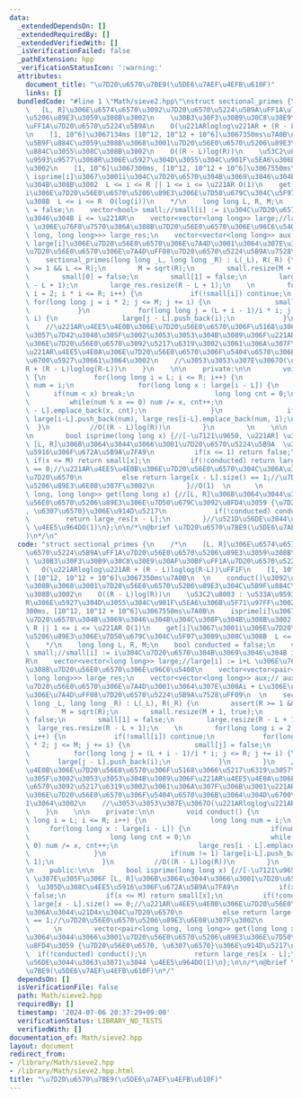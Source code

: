 ```yaml
---
data:
  _extendedDependsOn: []
  _extendedRequiredBy: []
  _extendedVerifiedWith: []
  _isVerificationFailed: false
  _pathExtension: hpp
  _verificationStatusIcon: ':warning:'
  attributes:
    document_title: "\u7D20\u6570\u7BE9(\u5DE6\u7AEF\u4EFB\u610F)"
    links: []
  bundledCode: "#line 1 \"Math/sieve2.hpp\"\nstruct sectional_primes {\n    /*\n \
    \   [L, R]\u306E\u6574\u6570\u3092\u7D20\u6570\u5224\u5B9A\uFF1A\u7D20\u56E0\u6570\
    \u5206\u89E3\u3059\u308B\u3002\n    \u30B3\u30F3\u30B9\u30C8\u30E9\u30AF\u30BF\
    \uFF1A\u7D20\u6570\u5224\u5B9A\n    O(\u221ARloglog\u221AR + (R - L)loglog(R-L))\uFF1F\
    \n    [1, 10^6]\u3067134ms [10^12, 10^12 + 10^6]\u3067350ms\u7A0B\n  \n    conduct()\u3092\
    \u5B9F\u884C\u3059\u308B\u3068\u3001\u7D20\u56E0\u6570\u5206\u89E3\u304C\u5B9F\
    \u884C\u3055\u308C\u308B\u3002\n    O((R - L)log(R))\n    \u53C2\u8003 : \u533A\
    \u9593\u9577\u3068R\u306E\u5927\u304D\u3055\u304C\u901F\u5EA6\u306B\u5F71\u97FF\
    \u3002\n    [1, 10^6]\u3067300ms, [10^12, 10^12 + 10^6]\u3067550ms\u7A0B\n   \
    \ isprime[i]\u3067\u3001i\u304C\u7D20\u6570\u304B\u3069\u3046\u304B\u304C\u308F\
    \u304B\u308B\u3002  L <= i <= R || 1 <= i <= \u221AR O(1)\n    get[i]\u3067\u3001\
    i\u306E\u7D20\u56E0\u6570\u5206\u89E3\u306E\u7D50\u679C\u304C\u5F97\u3089\u308C\
    \u308B  L <= i <= R  O(log(i))\n    */\n    long long L, R, M;\n    bool conducted\
    \ = false;\n    vector<bool> small;//small[i] := i\u304C\u7D20\u6570\u304B\u3069\
    \u3046\u304B i <= \u221AR\n    vector<vector<long long>> large;//large[i] := i+L\
    \ \u306E\u76F8\u7570\u306A\u308B\u7D20\u56E0\u6570\u306E\u96C6\u5408\n    vector<vector<pair<long\
    \ long, long long>>> large_res;\n    vector<vector<long long>> aux;// aux[i] :=\
    \ large[i]\u306E\u7D20\u56E0\u6570\u306E\u7A4D\u3001\u3064\u307E\u308Ai + L\u306E\
    \u7D20\u56E0\u6570\u306E\u7A4D\uFF08\u7D20\u6570\u5224\u5B9A\u7528\uFF09\n  \n\
    \    sectional_primes(long long _L, long long _R) : L(_L), R(_R) {\n        assert(R\
    \ >= 1 && L <= R);\n        M = sqrt(R);\n        small.resize(M + 1, true);\n\
    \        small[0] = false;\n        small[1] = false;\n        large.resize(R\
    \ - L + 1);\n        large_res.resize(R - L + 1);\n    \n        for(long long\
    \ i = 2; i * i <= R; i++) {\n            if(!small[i]) continue;\n           \
    \ for(long long j = i * 2; j <= M; j += i) {\n                small[j] = false;\n\
    \            }\n            for(long long j = (L + i - 1)/i * i; j <= R; j +=\
    \ i) {\n                large[j - L].push_back(i);\n            }\n        }\n\
    \    //\u221AR\u4EE5\u4E0B\u306E\u7D20\u56E0\u6570\u306F\u5168\u3066\u5217\u6319\
    \u3057\u7D42\u3048\u305F\u3002\u3053\u3053\u304B\u3089\u306F\u221AR\u4EE5\u4E0A\
    \u306E\u7D20\u56E0\u6570\u3092\u5217\u6319\u3002\u3061\u306A\u307F\u306B\u3001\
    \u221AR\u4EE5\u4E0A\u306E\u7D20\u56E0\u6570\u306F\u5404\u6570\u306B\u3064\u304D\
    \u6700\u5927\u30661\u3064\u3002\n    //\u3053\u3053\u307E\u3067O(\u221ARloglog\u221A\
    R + (R - L)loglog(R-L))\n    }\n    \n\n    private:\n\n        void conduct()\
    \ {\n            for(long long i = L; i <= R; i++) {\n                long long\
    \ num = i;\n                for(long long x : large[i - L]) {\n              \
    \      if(num < x) break;\n                    long long cnt = 0;\n          \
    \          while(num % x == 0) num /= x, cnt++;\n                    large_res[i\
    \ - L].emplace_back(x, cnt);\n                }\n                if(num != 1)\
    \ large[i-L].push_back(num), large_res[i-L].emplace_back(num, 1);\n          \
    \  }\n          //O((R - L)log(R))\n        }\n        \n    \n\n    public:\n\
    \n        bool isprime(long long x) {//[-\u7121\u9650, \u221AR] \u307E\u305F\u306F\
    \ [L, R]\u306B\u3064\u3044\u3066\u3001\u7D20\u6570\u5224\u5B9A  \u305D\u308C\u4EE5\
    \u5916\u306F\u672A\u5B9A\u7FA9\n          if(x <= 1) return false;\n         \
    \ if(x <= M) return small[x];\n          if(!conducted) return large[x - L].size()\
    \ == 0;//\u221AR\u4EE5\u4E0B\u306E\u7D20\u56E0\u6570\u304C\u306A\u3044\u21D4x\u304C\
    \u7D20\u6570\n          else return large[x - L].size() == 1;//\u7D20\u56E0\u6570\
    \u5206\u89E3\u6E08\u307F\u3002\n        }//O(1)  \n      \n        vector<pair<long\
    \ long, long long>> get(long long x) {//[L, R]\u306B\u3064\u3044\u3066\u3001\u7D20\
    \u56E0\u6570\u5206\u89E3\u306E\u7D50\u679C\u3092\u8FD4\u3059 {\u7D20\u56E0\u6570\
    , \u6307\u6570}\u306E\u914D\u5217\n            if(!conducted) conduct();\n   \
    \         return large_res[x - L];\n        }//\u521D\u56DE\u3044\u3063\u3071\u3044\
    \ \u4EE5\u964DO(1)\n};\n\n/*\n@brief \u7D20\u6570\u7BE9(\u5DE6\u7AEF\u4EFB\u610F\
    )\n*/\n"
  code: "struct sectional_primes {\n    /*\n    [L, R]\u306E\u6574\u6570\u3092\u7D20\
    \u6570\u5224\u5B9A\uFF1A\u7D20\u56E0\u6570\u5206\u89E3\u3059\u308B\u3002\n   \
    \ \u30B3\u30F3\u30B9\u30C8\u30E9\u30AF\u30BF\uFF1A\u7D20\u6570\u5224\u5B9A\n \
    \   O(\u221ARloglog\u221AR + (R - L)loglog(R-L))\uFF1F\n    [1, 10^6]\u3067134ms\
    \ [10^12, 10^12 + 10^6]\u3067350ms\u7A0B\n  \n    conduct()\u3092\u5B9F\u884C\u3059\
    \u308B\u3068\u3001\u7D20\u56E0\u6570\u5206\u89E3\u304C\u5B9F\u884C\u3055\u308C\
    \u308B\u3002\n    O((R - L)log(R))\n    \u53C2\u8003 : \u533A\u9593\u9577\u3068\
    R\u306E\u5927\u304D\u3055\u304C\u901F\u5EA6\u306B\u5F71\u97FF\u3002\n    [1, 10^6]\u3067\
    300ms, [10^12, 10^12 + 10^6]\u3067550ms\u7A0B\n    isprime[i]\u3067\u3001i\u304C\
    \u7D20\u6570\u304B\u3069\u3046\u304B\u304C\u308F\u304B\u308B\u3002  L <= i <=\
    \ R || 1 <= i <= \u221AR O(1)\n    get[i]\u3067\u3001i\u306E\u7D20\u56E0\u6570\
    \u5206\u89E3\u306E\u7D50\u679C\u304C\u5F97\u3089\u308C\u308B  L <= i <= R  O(log(i))\n\
    \    */\n    long long L, R, M;\n    bool conducted = false;\n    vector<bool>\
    \ small;//small[i] := i\u304C\u7D20\u6570\u304B\u3069\u3046\u304B i <= \u221A\
    R\n    vector<vector<long long>> large;//large[i] := i+L \u306E\u76F8\u7570\u306A\
    \u308B\u7D20\u56E0\u6570\u306E\u96C6\u5408\n    vector<vector<pair<long long,\
    \ long long>>> large_res;\n    vector<vector<long long>> aux;// aux[i] := large[i]\u306E\
    \u7D20\u56E0\u6570\u306E\u7A4D\u3001\u3064\u307E\u308Ai + L\u306E\u7D20\u56E0\u6570\
    \u306E\u7A4D\uFF08\u7D20\u6570\u5224\u5B9A\u7528\uFF09\n  \n    sectional_primes(long\
    \ long _L, long long _R) : L(_L), R(_R) {\n        assert(R >= 1 && L <= R);\n\
    \        M = sqrt(R);\n        small.resize(M + 1, true);\n        small[0] =\
    \ false;\n        small[1] = false;\n        large.resize(R - L + 1);\n      \
    \  large_res.resize(R - L + 1);\n    \n        for(long long i = 2; i * i <= R;\
    \ i++) {\n            if(!small[i]) continue;\n            for(long long j = i\
    \ * 2; j <= M; j += i) {\n                small[j] = false;\n            }\n \
    \           for(long long j = (L + i - 1)/i * i; j <= R; j += i) {\n         \
    \       large[j - L].push_back(i);\n            }\n        }\n    //\u221AR\u4EE5\
    \u4E0B\u306E\u7D20\u56E0\u6570\u306F\u5168\u3066\u5217\u6319\u3057\u7D42\u3048\
    \u305F\u3002\u3053\u3053\u304B\u3089\u306F\u221AR\u4EE5\u4E0A\u306E\u7D20\u56E0\
    \u6570\u3092\u5217\u6319\u3002\u3061\u306A\u307F\u306B\u3001\u221AR\u4EE5\u4E0A\
    \u306E\u7D20\u56E0\u6570\u306F\u5404\u6570\u306B\u3064\u304D\u6700\u5927\u3066\
    1\u3064\u3002\n    //\u3053\u3053\u307E\u3067O(\u221ARloglog\u221AR + (R - L)loglog(R-L))\n\
    \    }\n    \n\n    private:\n\n        void conduct() {\n            for(long\
    \ long i = L; i <= R; i++) {\n                long long num = i;\n           \
    \     for(long long x : large[i - L]) {\n                    if(num < x) break;\n\
    \                    long long cnt = 0;\n                    while(num % x ==\
    \ 0) num /= x, cnt++;\n                    large_res[i - L].emplace_back(x, cnt);\n\
    \                }\n                if(num != 1) large[i-L].push_back(num), large_res[i-L].emplace_back(num,\
    \ 1);\n            }\n          //O((R - L)log(R))\n        }\n        \n    \n\
    \n    public:\n\n        bool isprime(long long x) {//[-\u7121\u9650, \u221AR]\
    \ \u307E\u305F\u306F [L, R]\u306B\u3064\u3044\u3066\u3001\u7D20\u6570\u5224\u5B9A\
    \  \u305D\u308C\u4EE5\u5916\u306F\u672A\u5B9A\u7FA9\n          if(x <= 1) return\
    \ false;\n          if(x <= M) return small[x];\n          if(!conducted) return\
    \ large[x - L].size() == 0;//\u221AR\u4EE5\u4E0B\u306E\u7D20\u56E0\u6570\u304C\
    \u306A\u3044\u21D4x\u304C\u7D20\u6570\n          else return large[x - L].size()\
    \ == 1;//\u7D20\u56E0\u6570\u5206\u89E3\u6E08\u307F\u3002\n        }//O(1)  \n\
    \      \n        vector<pair<long long, long long>> get(long long x) {//[L, R]\u306B\
    \u3064\u3044\u3066\u3001\u7D20\u56E0\u6570\u5206\u89E3\u306E\u7D50\u679C\u3092\
    \u8FD4\u3059 {\u7D20\u56E0\u6570, \u6307\u6570}\u306E\u914D\u5217\n          \
    \  if(!conducted) conduct();\n            return large_res[x - L];\n        }//\u521D\
    \u56DE\u3044\u3063\u3071\u3044 \u4EE5\u964DO(1)\n};\n\n/*\n@brief \u7D20\u6570\
    \u7BE9(\u5DE6\u7AEF\u4EFB\u610F)\n*/"
  dependsOn: []
  isVerificationFile: false
  path: Math/sieve2.hpp
  requiredBy: []
  timestamp: '2024-07-06 20:37:29+09:00'
  verificationStatus: LIBRARY_NO_TESTS
  verifiedWith: []
documentation_of: Math/sieve2.hpp
layout: document
redirect_from:
- /library/Math/sieve2.hpp
- /library/Math/sieve2.hpp.html
title: "\u7D20\u6570\u7BE9(\u5DE6\u7AEF\u4EFB\u610F)"
---
```

